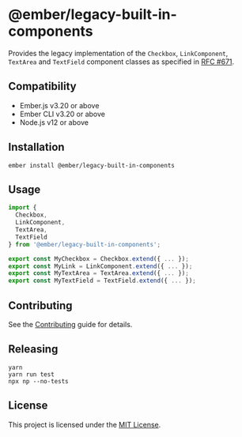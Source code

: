 @ember/legacy-built-in-components
==============================================================================

Provides the legacy implementation of the `Checkbox`, `LinkComponent`,
`TextArea` and `TextField` component classes as specified in [RFC #671][rfc].

[rfc]: https://github.com/emberjs/rfcs/blob/master/text/0671-modernize-built-in-components-1.md

Compatibility
------------------------------------------------------------------------------

* Ember.js v3.20 or above
* Ember CLI v3.20 or above
* Node.js v12 or above


Installation
------------------------------------------------------------------------------

```
ember install @ember/legacy-built-in-components
```


Usage
------------------------------------------------------------------------------

```js
import {
  Checkbox,
  LinkComponent,
  TextArea,
  TextField
} from '@ember/legacy-built-in-components';

export const MyCheckbox = Checkbox.extend({ ... });
export const MyLink = LinkComponent.extend({ ... });
export const MyTextArea = TextArea.extend({ ... });
export const MyTextField = TextField.extend({ ... });
```

Contributing
------------------------------------------------------------------------------

See the [Contributing](CONTRIBUTING.md) guide for details.

Releasing
------------------------------------------------------------------------------


```
yarn
yarn run test
npx np --no-tests
```


License
------------------------------------------------------------------------------

This project is licensed under the [MIT License](LICENSE.md).

